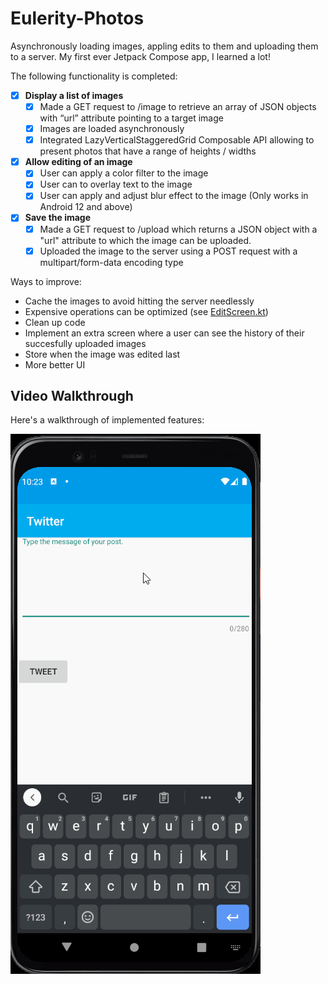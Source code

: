 # Eulerity-Photos
Asynchronously loading images, appling edits to them and uploading them to a server. My first ever Jetpack Compose app, I learned a lot!

The following functionality is completed:

- [x] **Display a list of images**
  - [x] Made a GET request to /image to retrieve an array of JSON objects with “url” attribute pointing to a target image
  - [x] Images are loaded asynchronously
  - [x] Integrated LazyVerticalStaggeredGrid Composable API allowing to present photos that have a range of heights / widths

- [x] **Allow editing of an image**
  - [x] User can apply a color filter to the image
  - [x] User can to overlay text to the image
  - [x] User can apply and adjust blur effect to the image (Only works in Android 12 and above)

- [x] **Save the image**
  - [x] Made a GET request to /upload which returns a JSON object with a "url" attribute to which the image can be uploaded.
  - [x] Uploaded the image to the server using a POST request with a multipart/form-data encoding type

Ways to improve:
* Cache the images to avoid hitting the server needlessly
* Expensive operations can be optimized (see [EditScreen.kt](https://github.com/andreyyy178/Eulerity-Photos/blob/master/app/src/main/java/com/example/eulerityphotos/ui/screens/EditScreen.kt#L122))
* Clean up code
* Implement an extra screen where a user can see the history of their succesfully uploaded images
* Store when the image was edited last
* More better UI

## Video Walkthrough

Here's a walkthrough of implemented features:

<img src='https://github.com/andreyyy178/Twitter/blob/master/walkthrough2.gif?raw=true' title='Video Walkthrough' width='' alt='Video Walkthrough' />
